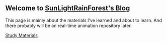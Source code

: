 ## Welcome to [SunLightRainForest's Blog](sunlightrainforest.github.io)

This page is mainly about the materials I've learned and about to learn. 
And there probably will be an real-time animation repository later.

[Study Materials](/StudyMaterials/StudyMaterials.md)
